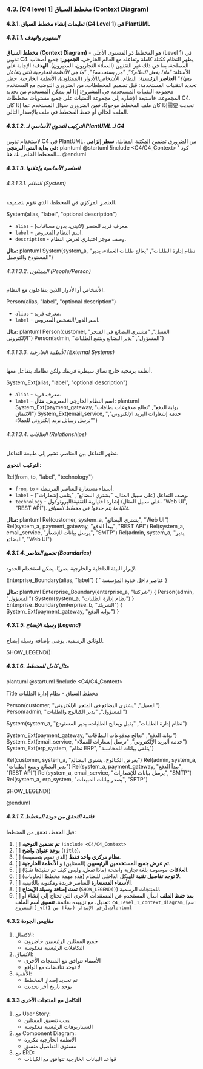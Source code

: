 ﻿### 4.3. [C4 level 1] مخطط السياق (Context Diagram)
#### 4.3.1. تعليمات إنشاء مخطط السياق (C4 Level 1) في PlantUML
##### 4.3.1.1. المفهوم والهدف
**مخطط السياق (Context Diagram)** - هو المخطط ذو المستوى الأعلى (Level 1) في تدوين C4. يظهر النظام ككتلة كاملة وتفاعله مع العالم الخارجي.
**الجمهور:** جميع أصحاب المصلحة، بما في ذلك غير التقنيين (العملاء التجاريون، المديرون).
**الهدف:** الإجابة على الأسئلة: *"ماذا يفعل النظام؟"*, *"من يستخدمه؟"*, *"ما هي الأنظمة الخارجية التي يتفاعل معها؟"*
**العناصر الرئيسية:** النظام، الأشخاص/الأدوار (الممثلون)، الأنظمة الخارجية.
حظر تحديد التقنيات المستخدمة: قبل تصميم المخططات، من الضروري التوضيح مع المستخدم مجموعة التقنيات المستخدمة في المشروع؛ إذا لم يتمكن المستخدم من تحديد المجموعة، فاستبعد الإشارة إلى مجموعة التقنيات على جميع مستويات مخططات C4.
إذا كان ملف المخطط موجودًا، فمن الضروري سؤال المستخدم عما إذا كان需要 تحديث الملف الحالي أو حفظ المخطط في ملف بالإصدار التالي.
##### 4.3.1.2. التركيب النحوي الأساسي لـ PlantUML لـ C4
لاستخدام تدوين C4 في PlantUML، من الضروري تضمين المكتبة المقابلة.
**سطر إلزامي في بداية النص البرمجي:**
plantuml
@startuml
!include <C4/C4_Context>
' كود المخطط الخاص بك هنا...
@enduml

##### 4.3.1.3. العناصر الأساسية وإعلانها
###### 4.3.1.3.1. النظام (System)
العنصر المركزي في المخطط، الذي نقوم بتصميمه.

System(alias, "label", "optional description")

*   `alias` - معرف فريد للعنصر (لاتيني، بدون مسافات).
*   `label` - اسم النظام المعروض.
*   `description` - وصف موجز اختياري لغرض النظام.

**مثال:**
plantuml
System(system_a, "نظام إدارة الطلبات", "يعالج طلبات العملاء، يدير المستودع والتوصيل")

###### 4.3.1.3.2. الممثلون (People/Person)
الأشخاص أو الأدوار الذين يتفاعلون مع النظام.

Person(alias, "label", "optional description")

*   `alias` - معرف فريد.
*   `label` - اسم الدور/الشخص المعروض.

**مثال:**
plantuml
Person(customer, "العميل", "مشتري البضائع في المتجر الإلكتروني")
Person(admin, "المسؤول", "يدير البضائع ويتتبع الطلبات")

###### 4.3.1.3.3. الأنظمة الخارجية (External Systems)
أنظمة برمجية خارج نطاق سيطرة فريقك ولكن نظامك يتفاعل معها.

System_Ext(alias, "label", "optional description")

*   `alias` - معرف فريد.
*   `label` - اسم النظام الخارجي المعروض.
**مثال:**
plantuml
System_Ext(payment_gateway, "بوابة الدفع", "تعالج مدفوعات بطاقات الائتمان")
System_Ext(email_service, "خدمة إشعارات البريد الإلكتروني", "ترسل رسائل بريد إلكتروني للعملاء")

###### 4.3.1.3.4. العلاقات (Relationships)
تظهر التفاعل بين العناصر. تشير إلى طبيعة التفاعل.

**التركيب النحوي:**

Rel(from, to, "label", "technology")

*   `from`, `to` - أسماء مستعارة للعناصر المرتبطة.
*   `label` - وصف التفاعل (على سبيل المثال، "يشتري البضائع", "يتلقى إشعارات").
*   `technology` - إشارة اختيارية للتقنية/البروتوكول (على سبيل المثال، "Web UI", "REST API"). *غالبًا ما يتم حذفها في مخطط السياق.*

**مثال:**
plantuml
Rel(customer, system_a, "يشتري البضائع", "Web UI")
Rel(system_a, payment_gateway, "يبدأ الدفع", "REST API")
Rel(system_a, email_service, "يرسل بيانات للإشعار", "SMTP")
Rel(admin, system_a, "يدير البضائع", "Web UI")

##### 4.3.1.4. تجميع العناصر (Boundaries)
لإبراز البيئة الداخلية والخارجية بصريًا، يمكن استخدام الحدود.


Enterprise_Boundary(alias, "label") {
    ' عناصر داخل حدود المؤسسة
}


**مثال:**
plantuml
Enterprise_Boundary(enterprise_a, "شركتنا") {
    Person(admin, "المسؤول")
    System(system_a, "نظام إدارة الطلبات")
}
Enterprise_Boundary(enterprise_b, "الشريك") {
    System_Ext(payment_gateway, "بوابة الدفع")
}

##### 4.3.1.5. وسيلة الإيضاح (Legend)
للوثائق الرسمية، يوصى بإضافة وسيلة إيضاح.


SHOW_LEGEND()

##### 4.3.1.6. مثال كامل للمخطط

plantuml
@startuml
!include <C4/C4_Context>

Title مخطط السياق - نظام إدارة الطلبات

Person(customer, "العميل", "يشتري البضائع في المتجر الإلكتروني")
Person(admin, "المسؤول", "يدير الكتالوج والطلبات")

System(system_a, "نظام إدارة الطلبات", "يقبل ويعالج الطلبات، يدير المستودع")

System_Ext(payment_gateway, "بوابة الدفع", "تعالج مدفوعات البطاقات")
System_Ext(email_service, "خدمة البريد الإلكتروني", "ترسل إشعارات للعملاء")
System_Ext(erp_system, "نظام ERP", "يتلقى بيانات للمحاسبة")

Rel(customer, system_a, "يعرض الكتالوج، يشتري البضائع")
Rel(admin, system_a, "يدير البضائع ويتتبع الطلبات")
Rel(system_a, payment_gateway, "يبدأ الدفع", "REST API")
Rel(system_a, email_service, "يرسل بيانات للإشعارات", "SMTP")
Rel(system_a, erp_system, "يصدر بيانات المبيعات", "SFTP")

SHOW_LEGEND()

@enduml

##### 4.3.1.7. قائمة التحقق من جودة المخطط
قبل الحفظ، تحقق من المخطط:
1.  [ ] **تم تضمين التوجيه** `!include <C4/C4_Context>`
2.  [ ] **يوجد عنوان واضح** (`Title`).
3.  [ ] **نظام مركزي واحد فقط** (الذي تقوم بتصميمه).
4.  [ ] **تم عرض جميع المستخدمين الرئيسيين** (الممثلين) و **الأنظمة الخارجية**.
5.  [ ] **العلاقات** موسومة بلغة تجارية واضحة (ماذا تفعل، وليس كيف تم تنفيذها تقنيًا).
6.  [ ] **لا توجد تفاصيل تقنية** للهيكل الداخلي للنظام (هذه مهمة مخطط الحاويات).
7.  [ ] **الأسماء المستعارة** للعناصر فريدة ومكتوبة باللاتينية.
8.  [ ] **تمت إضافة وسيلة الإيضاح** (`SHOW_LEGEND()`) للمنتجات الرسمية.
9.  [ ] **بعد حفظ الملف** اسأل المستخدم عن المستندات الأخرى التي تحتاج إلى إنشاء أو تعديل، مع تزويده بقائمة.
**تنسيق اسم الملف:** `c4_Level_1_context_diagram_[اسم المشروع]_v[رقم الإصدار (بدءًا من 1)].plantuml`
#### 4.3.2 مقاييس الجودة
1. الاكتمال:
   * جميع الممثلين الرئيسيين حاضرون
   * التكاملات الرئيسية معكوسة
2. الاتساق:
   * الأسماء تتوافق مع المنتجات الأخرى
   * لا توجد تناقضات مع الواقع
3. الأهمية:
   * تم تحديد إصدار المخطط
   * يوجد تاريخ آخر تحديث
#### 4.3.3 التكامل مع المنتجات الأخرى
1. مع User Story:
   * يجب تنسيق الممثلين
   * السيناريوهات الرئيسية معكوسة
2. مع Component Diagram:
   * الأنظمة الخارجية مكررة
   * مستوى التفاصيل منسق
3. مع ERD:
   * قواعد البيانات الخارجية تتوافق مع الكيانات


